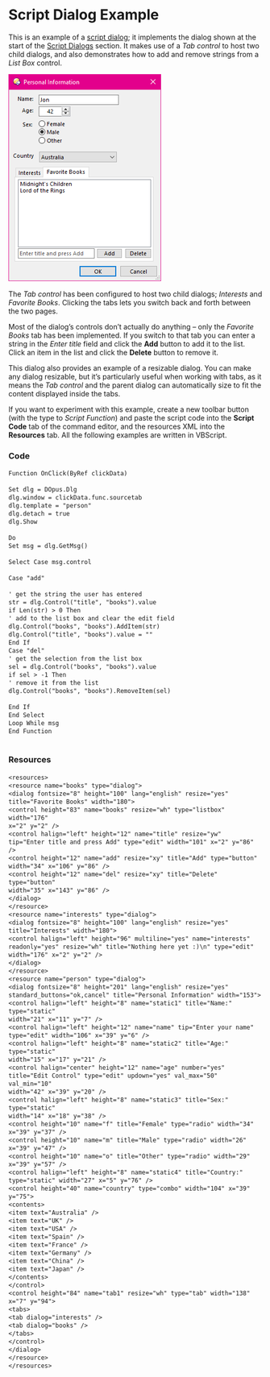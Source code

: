 # Script Dialog Example

This is an example of a [script dialog](../script_dialogs/README.md); it implements the dialog shown at the start of the [Script Dialogs](../script_dialogs/README.md) section. It makes use of a *Tab control* to host two child dialogs, and also demonstrates how to add and remove strings from a *List Box* control.

![](/Manual/images/media/image057.png)

The *Tab control* has been configured to host two child dialogs; *Interests* and *Favorite Books*. Clicking the tabs lets you switch back and forth between the two pages.

Most of the dialog’s controls don’t actually do anything – only the *Favorite Books* tab has been implemented. If you switch to that tab you can enter a string in the *Enter title* field and click the **Add** button to add it to the list. Click an item in the list and click the **Delete** button to remove it.

This dialog also provides an example of a resizable dialog. You can make any dialog resizable, but it’s particularly useful when working with tabs, as it means the *Tab control* and the parent dialog can automatically size to fit the content displayed inside the tabs.

If you want to experiment with this example, create a new toolbar button (with the type to *Script Function*) and paste the script code into the **Script Code** tab of the command editor, and the resources XML into the **Resources** tab. All the following examples are written in VBScript.

### Code

    Function OnClick(ByRef clickData)

    Set dlg = DOpus.Dlg
    dlg.window = clickData.func.sourcetab
    dlg.template = "person"
    dlg.detach = true
    dlg.Show

    Do
    Set msg = dlg.GetMsg()

    Select Case msg.control

    Case "add"

    ' get the string the user has entered
    str = dlg.Control("title", "books").value
    if Len(str) > 0 Then
    ' add to the list box and clear the edit field
    dlg.Control("books", "books").AddItem(str)
    dlg.Control("title", "books").value = "" 
    End If 
    Case "del"
    ' get the selection from the list box
    sel = dlg.Control("books", "books").value
    if sel > -1 Then 
    ' remove it from the list
    dlg.Control("books", "books").RemoveItem(sel)

    End If 
    End Select 
    Loop While msg 
    End Function
     

### Resources

    <resources>
    <resource name="books" type="dialog">
    <dialog fontsize="8" height="100" lang="english" resize="yes"
    title="Favorite Books" width="180">
    <control height="83" name="books" resize="wh" type="listbox" width="176"
    x="2" y="2" />
    <control halign="left" height="12" name="title" resize="yw"
    tip="Enter title and press Add" type="edit" width="101" x="2" y="86" />
    <control height="12" name="add" resize="xy" title="Add" type="button"
    width="34" x="106" y="86" />
    <control height="12" name="del" resize="xy" title="Delete" type="button"
    width="35" x="143" y="86" />
    </dialog>
    </resource>
    <resource name="interests" type="dialog">
    <dialog fontsize="8" height="100" lang="english" resize="yes"
    title="Interests" width="180">
    <control halign="left" height="96" multiline="yes" name="interests"
    readonly="yes" resize="wh" title="Nothing here yet :)\n" type="edit"
    width="176" x="2" y="2" />
    </dialog>
    </resource>
    <resource name="person" type="dialog">
    <dialog fontsize="8" height="201" lang="english" resize="yes"
    standard_buttons="ok,cancel" title="Personal Information" width="153">
    <control halign="left" height="8" name="static1" title="Name:" type="static"
    width="21" x="11" y="7" />
    <control halign="left" height="12" name="name" tip="Enter your name"
    type="edit" width="106" x="39" y="6" />
    <control halign="left" height="8" name="static2" title="Age:" type="static"
    width="15" x="17" y="21" />
    <control halign="center" height="12" name="age" number="yes"
    title="Edit Control" type="edit" updown="yes" val_max="50" val_min="10"
    width="42" x="39" y="20" />
    <control halign="left" height="8" name="static3" title="Sex:" type="static"
    width="14" x="18" y="38" />
    <control height="10" name="f" title="Female" type="radio" width="34"
    x="39" y="37" />
    <control height="10" name="m" title="Male" type="radio" width="26"
    x="39" y="47" />
    <control height="10" name="o" title="Other" type="radio" width="29"
    x="39" y="57" />
    <control halign="left" height="8" name="static4" title="Country:"
    type="static" width="27" x="5" y="76" />
    <control height="40" name="country" type="combo" width="104" x="39" y="75">
    <contents>
    <item text="Australia" />
    <item text="UK" />
    <item text="USA" />
    <item text="Spain" />
    <item text="France" />
    <item text="Germany" />
    <item text="China" />
    <item text="Japan" />
    </contents>
    </control>
    <control height="84" name="tab1" resize="wh" type="tab" width="138"
    x="7" y="94">
    <tabs>
    <tab dialog="interests" />
    <tab dialog="books" />
    </tabs>
    </control>
    </dialog>
    </resource>
    </resources>
